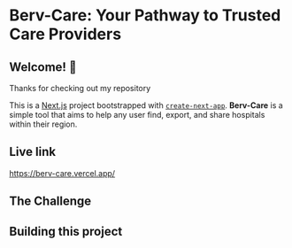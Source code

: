 # Berv-Care: Your Pathway to Trusted Care Providers

## Welcome! 👋
Thanks for checking out my repository

This is a [Next.js](https://nextjs.org/) project bootstrapped with [`create-next-app`](https://github.com/vercel/next.js/tree/canary/packages/create-next-app).
**Berv-Care** is a simple tool that aims to help any user find, export, and share hospitals within their region. 

## Live link
 https://berv-care.vercel.app/

## The Challenge

## Building this project


